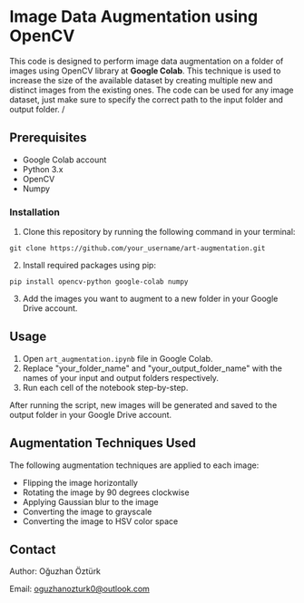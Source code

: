 
# Image Data Augmentation using OpenCV

This code is designed to perform image data augmentation on a folder of images using OpenCV library at **Google Colab**. This technique is used to increase the size of the available dataset by creating multiple new and distinct images from the existing ones. The code can be used for any image dataset, just make sure to specify the correct path to the input folder and output folder.
/
## Prerequisites

- Google Colab account
- Python 3.x
- OpenCV 
- Numpy 

### Installation

1. Clone this repository by running the following command in your terminal:

```
git clone https://github.com/your_username/art-augmentation.git
```

2. Install required packages using pip:

```
pip install opencv-python google-colab numpy
```

3. Add the images you want to augment to a new folder in your Google Drive account.

## Usage

1. Open `art_augmentation.ipynb` file in Google Colab.
2. Replace "your_folder_name" and "your_output_folder_name" with the names of your input and output folders respectively.
3. Run each cell of the notebook step-by-step.

After running the script, new images will be generated and saved to the output folder in your Google Drive account.
##  Augmentation Techniques Used
The following augmentation techniques are applied to each image:
- Flipping the image horizontally
- Rotating the image by 90 degrees clockwise
- Applying Gaussian blur to the image
- Converting the image to grayscale
- Converting the image to HSV color space 
## Contact
Author: Oğuzhan Öztürk

Email: oguzhanozturk0@outlook.com
